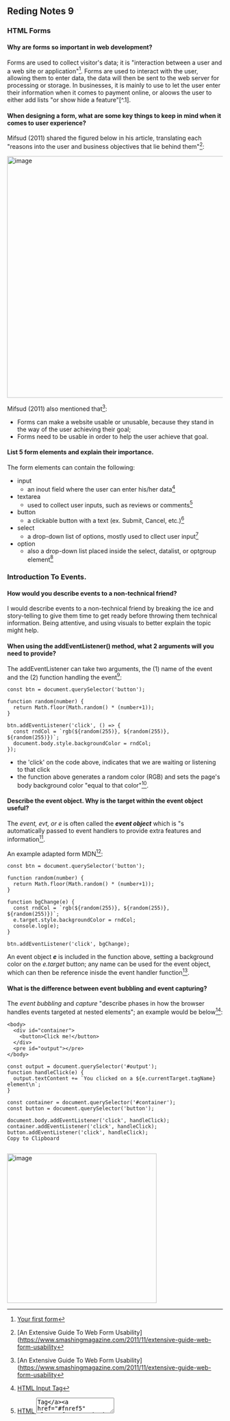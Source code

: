 ## Reding Notes 9

### HTML Forms

#### Why are forms so important in web development?
 Forms are used to collect visitor's data; it is "interaction between a user and a web site or application"[^1]. Forms are used to interact with the user, allowing them to enter data, the data will then be sent to the web server for processing or storage. In businesses, it is mainly to use to let the user enter their information when it comes to payment online, or aloows the user to either add lists "or show hide  a feature"[^.1].
 
 #### When designing a form, what are some key things to keep in mind when it comes to user experience?
 
 Mifsud (2011) shared the figured below in his article, translating each "reasons into the user and business objectives that lie behind them"[^2]:
 
 <img width="564" alt="image" src="https://user-images.githubusercontent.com/113204667/191780270-a3b1ef45-0add-42a6-aae5-5f27b0295b1c.png">

Mifsud (2011) also mentioned that[^2]:

- Forms can make a website usable or unusable, because they stand in the way of the user achieving their goal;
- Forms need to be usable in order to help the user achieve that goal.

#### List 5 form elements and explain their importance.

The form elements can contain the following:
- input
  - an inout field where the user can enter his/her data[^3]
- textarea
  - used to collect user inputs, such as reviews or comments[^4]
- button
  - a clickable button with a text (ex. Submit, Cancel, etc.)[^5]
- select
  - a drop-down list of options, mostly used to cllect user input[^6]
 - option 
   - also a drop-down list placed inside the select, datalist, or optgroup element[^7]
 
 ### Introduction To Events.
 
 #### How would you describe events to a non-technical friend?
 
I would describe events to a non-technical friend by breaking the ice and story-telling to give them time to get ready before throwing them technical information. Being attentive, and using visuals to better explain the topic might help.

#### When using the addEventListener() method, what 2 arguments will you need to provide?

The addEventListener can take two arguments, the (1) name of the event and the (2) function handling the event[^8]:

```
const btn = document.querySelector('button');

function random(number) {
  return Math.floor(Math.random() * (number+1));
}

btn.addEventListener('click', () => {
  const rndCol = `rgb(${random(255)}, ${random(255)}, ${random(255)})`;
  document.body.style.backgroundColor = rndCol;
});

```

- the 'click' on the code above, indicates that we are waiting or listening to that click
- the function above generates a random color (RGB) and sets the page's body background color "equal to that color"[^8].

#### Describe the event object. Why is the target within the event object useful?

The *event, evt, or e* is often called the ***event object*** which is "s automatically passed to event handlers to provide extra features and information[^8].

An example adapted form MDN[^8]:
```
const btn = document.querySelector('button');

function random(number) {
  return Math.floor(Math.random() * (number+1));
}

function bgChange(e) {
  const rndCol = `rgb(${random(255)}, ${random(255)}, ${random(255)})`;
  e.target.style.backgroundColor = rndCol;
  console.log(e);
}

btn.addEventListener('click', bgChange);

```

An event object ***e*** is included in the function above, setting a background color on the *e.target* button; any name can be used for the event object, which can then be reference inisde the event handler function[^8].

#### What is the difference between event bubbling and event capturing?

The *event bubbling* and *capture* "describe phases in how the browser handles events targeted at nested elements"; an example would be below[^8]:

```
<body>
  <div id="container">
    <button>Click me!</button>
  </div>
  <pre id="output"></pre>
</body>

```

```
const output = document.querySelector('#output');
function handleClick(e) {
  output.textContent += `You clicked on a ${e.currentTarget.tagName} element\n`;
}

const container = document.querySelector('#container');
const button = document.querySelector('button');

document.body.addEventListener('click', handleClick);
container.addEventListener('click', handleClick);
button.addEventListener('click', handleClick);
Copy to Clipboard


```

<img width="349" alt="image" src="https://user-images.githubusercontent.com/113204667/191792152-dbde69cf-00f4-431f-a504-c5eb8819d495.png">



 
 
 [^1]: [Your first form](https://developer.mozilla.org/en-US/docs/Learn/Forms/Your_first_form)
 [^2]: [An Extensive Guide To Web Form Usability](https://www.smashingmagazine.com/2011/11/extensive-guide-web-form-usability
 [^3]: [HTML Input Tag](https://www.w3schools.com/tags/tag_input.asp)
 [^4]: [HTML <textarea> Tag](https://www.w3schools.com/tags/tag_textarea.asp)
 [^5]: [HTML Button Tag](https://www.w3schools.com/tags/tag_button.asp)
 [^6]: [HTML Select Tag](https://www.w3schools.com/tags/tag_select.asp)
 [^7]: [HTML Option Tag](https://www.w3schools.com/tags/tag_option.asp)
 [^8]: [Introduction to events](https://developer.mozilla.org/en-US/docs/Learn/JavaScript/Building_blocks/Events)
 
 
